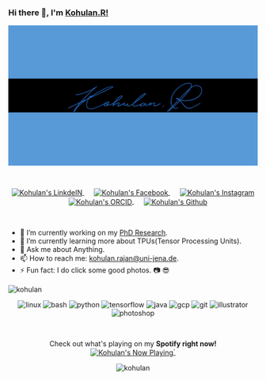 ### Hi there 👋, I'm [Kohulan.R!](https://cheminf.uni-jena.de/members/kohulan-rajan/) 
<p align="middle">
  <a href="https://kohulanr.com">
  <img align="center" src="https://github.com/Kohulan/Kohulan/blob/master/assets/Github_intro.gif" alt="kohulan_intro" /></a>
</p>
</br>
<p align="middle">
  <a href="https://www.linkedin.com/in/kohulanrajan/">
    <img align="center" alt="Kohulan's LinkdeIN" width="22px" src="https://cdn.jsdelivr.net/npm/simple-icons@v3/icons/linkedin.svg" />
  </a>&nbsp;&nbsp;&nbsp;&nbsp;

  <a href="https://www.facebook.com/Kohulan.RPhotography/">
    <img align="center" alt="Kohulan's Facebook" width="22px" src="https://cdn.jsdelivr.net/npm/simple-icons@v3/icons/facebook.svg" />
  </a>&nbsp;&nbsp;&nbsp;&nbsp;

  <a href="https://www.instagram.com/kohulanr/">
    <img align="center" alt="Kohulan's Instagram" width="22px" src="https://cdn.jsdelivr.net/npm/simple-icons@v3/icons/instagram.svg" />
  </a>&nbsp;&nbsp;&nbsp;&nbsp;

  <a href="http://orcid.org/0000-0003-1066-7792">
    <img align="center" alt="Kohulan's ORCID" width="22px" src="https://cdn.jsdelivr.net/npm/simple-icons@v3/icons/orcid.svg" />
  </a>&nbsp;&nbsp;&nbsp;&nbsp;

  <a href="https://github.com/Kohulan">
    <img align="center" alt="Kohulan's Github" width="22px" src="https://cdn.jsdelivr.net/npm/simple-icons@v3/icons/github.svg" />
  </a>
</p>
<br/>

- 🔭 I’m currently working on my [PhD Research](https://kohulan.github.io/Decimer-Official-Site/).
- 🌱 I’m currently learning more about TPUs(Tensor Processing Units).
- 💬 Ask me about Anything.
- 📫 How to reach me: kohulan.rajan@uni-jena.de.
- ⚡ Fun fact: I do click some good photos. 📷 😎

<img align="center" src="https://github-readme-stats.vercel.app/api?username=kohulan&show_icons=true" alt="kohulan" />
<br/>
<p align="center">
  <img src="https://www.vectorlogo.zone/logos/linux/linux-icon.svg" alt="linux" width="40" height="40"/>
  <img src="https://www.vectorlogo.zone/logos/gnu_bash/gnu_bash-icon.svg" alt="bash" width="40" height="40"/>
  <img src="https://www.vectorlogo.zone/logos/python/python-icon.svg" alt="python" width="40" height="40"/>
  <img src="https://www.vectorlogo.zone/logos/tensorflow/tensorflow-icon.svg" alt="tensorflow" width="40" height="40"/>
  <img src="https://www.vectorlogo.zone/logos/java/java-icon.svg" alt="java" width="40" height="40"/>
  <img src="https://www.vectorlogo.zone/logos/google_cloud/google_cloud-icon.svg" alt="gcp" width="40" height="40"/>
  <img src="https://www.vectorlogo.zone/logos/git-scm/git-scm-icon.svg" alt="git" width="40" height="40"/>
  <img src="https://www.vectorlogo.zone/logos/adobe_illustrator/adobe_illustrator-icon.svg" alt="illustrator" width="40" height="40"/>
  <img src="https://raw.githubusercontent.com/detain/svg-logos/master/svg/photoshop-cc.svg" alt="photoshop" width="40" height="40"/>
</p>
<br/>
<p align="middle">
  Check out what's playing on my <b>Spotify right now!</b><br>
  <a href="https://natemoo-re-seven.vercel.app/now-playing">
      <img align="center" src="https://natemoo-re-3p2ix14kb-kohulan.vercel.app/now-playing" width="256" height="64" alt="Kohulan's Now Playing">`
  </a>
</p>  
<p align="center"> <img src="https://komarev.com/ghpvc/?username=kohulan" alt="kohulan" /> </p>
